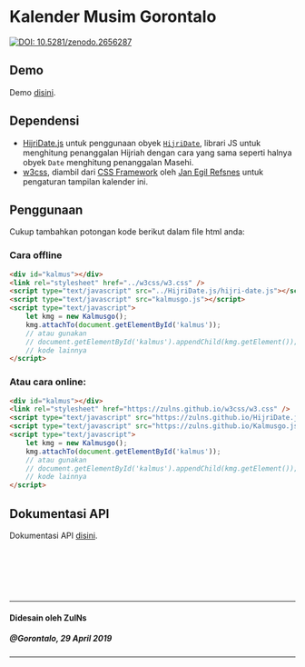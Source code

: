 # Kalender Musim Gorontalo

[![DOI: 10.5281/zenodo.2656287](https://zenodo.org/badge/doi/10.5281/zenodo.2656287.svg)](https://zenodo.org/record/2656287)

## Demo
Demo [disini](https://zulns.github.io/Kalmusgo.js/).

## Dependensi
- [HijriDate.js](https://github.com/ZulNs/HijriDate.js) untuk penggunaan obyek
[`HijriDate`](https://zulns.github.io/HijriDate.js/hijri-date-api-doc.html), librari JS untuk menghitung penanggalan Hijriah
dengan cara yang sama seperti halnya obyek `Date` menghitung penanggalan Masehi.
- [w3css](https://github.com/ZulNs/w3css), diambil dari [CSS Framework](https://github.com/JaniRefsnes/w3css) oleh
[Jan Egil Refsnes](https://github.com/JaniRefsnes) untuk pengaturan tampilan kalender ini. 

## Penggunaan
Cukup tambahkan potongan kode berikut dalam file html anda:

### Cara offline

```html
<div id="kalmus"></div>
<link rel="stylesheet" href="../w3css/w3.css" />
<script type="text/javascript" src="../HijriDate.js/hijri-date.js"></script>
<script type="text/javascript" src="kalmusgo.js"></script>
<script type="text/javascript">
    let kmg = new Kalmusgo();
    kmg.attachTo(document.getElementById('kalmus'));
    // atau gunakan
    // document.getElementById('kalmus').appendChild(kmg.getElement());
    // kode lainnya
</script>
```

### Atau cara online:

```html
<div id="kalmus"></div>
<link rel="stylesheet" href="https://zulns.github.io/w3css/w3.css" />
<script type="text/javascript" src="https://zulns.github.io/HijriDate.js/hijri-date.js"></script>
<script type="text/javascript" src="https://zulns.github.io/Kalmusgo.js/kalmusgo.js"></script>
<script type="text/javascript">
    let kmg = new Kalmusgo();
    kmg.attachTo(document.getElementById('kalmus'));
    // atau gunakan
    // document.getElementById('kalmus').appendChild(kmg.getElement());
    // kode lainnya
</script>
```

## Dokumentasi API
Dokumentasi API [disini](kalmusgo-api-doc.md).

&nbsp;

&nbsp;

&nbsp;

---
#### Didesain oleh ZulNs
##### @Gorontalo, 29 April 2019
---

